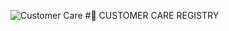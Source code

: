 ![Customer Care](https://user-images.githubusercontent.com/114137266/195376035-a480e894-5a1c-4870-b073-53cb0cbbc720.png)
#🛃 CUSTOMER CARE REGISTRY

